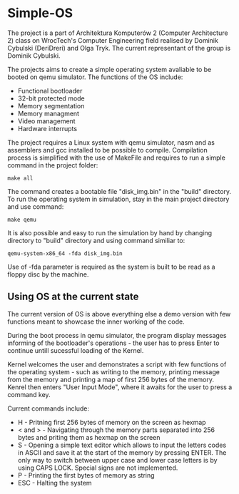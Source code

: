 # Simple-OS

The project is a part of Architektura Komputerów 2 (Computer Architecture 2) class on WrocTech's Computer Engineering field realised by Dominik Cybulski (DeriDreri) and Olga Tryk.
The current representant of the group is Dominik Cybulski.

The projects aims to create a simple operating system avaliable to be booted on qemu simulator. The functions of the OS include:
- Functional bootloader
- 32-bit protected mode
- Memory segmentation
- Memory managment
- Video management
- Hardware interrupts

The project requires a Linux system with qemu simulator, nasm and as assemblers and gcc installed to be possible to compile. Compilation process is simplified with the use of MakeFile and requires to run a simple command in the project folder: 

```
make all
```
The command creates a bootable file "disk_img.bin" in the "build" directory. To run the operating system in simulation, stay in the main project directory and use command:
```
make qemu
```
It is also possible and easy to run the simulation by hand by changing directory to "build" directory and using command similiar to:
```
qemu-system-x86_64 -fda disk_img.bin
```
Use of -fda parameter is required as the system is built to be read as a floppy disc by the machine.

## Using OS at the current state
The current version of OS is above everything else a demo version with few functions meant to showcase the inner working of the code. 

During the boot process in qemu simulator, the program display messages informing of the bootloader's operations - the user has to press Enter to continue untill sucessful loading of the Kernel.

Kernel welcomes the user and demonstrates a script with few functions of the operating system - such as writing to the memory, printing message from the memory and printing a map of first 256 bytes of the memory. Kenrel then enters "User Input Mode", where it awaits for the user to press a command key.

Current commands include:
- H - Pritning first 256 bytes of memory on the screen as hexmap
- < and > - Navigating through the memory parts separated into 256 bytes and priting them as hexmap on the screen
- S - Opening a simple text editor which allows to input the letters codes in ASCII and save it at the start of the memory by pressing ENTER. The only way to switch between upper case and lower case letters is by using CAPS LOCK. Special signs are not implemented.
- P - Printing the first bytes of memory as string
- ESC - Halting the system
